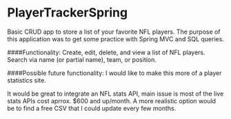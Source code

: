 # PlayerTrackerSpring

Basic CRUD app to store a list of your favorite NFL players.  The purpose of this application was to get some practice
with Spring MVC and SQL queries.

####Functionality:
Create, edit, delete, and view a list of NFL players.
Search via name (or partial name), team, or position.

####Possible future functionality:
I would like to make this more of a player statistics site.

It would be great to integrate an NFL stats API, main issue is most of the live stats APIs cost aprrox. $600 and up/month.
A more realistic option would be to find a free CSV that I could update every few months.
